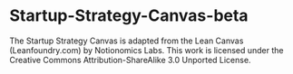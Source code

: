 # Startup-Strategy-Canvas-beta
The Startup Strategy Canvas is adapted from the Lean Canvas (Leanfoundry.com) by Notionomics Labs. This work is licensed under the Creative Commons Attribution-ShareAlike 3.0 Unported License.
